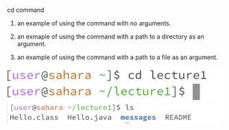 cd command
1. an example of using the command with no arguments.
   
3. an exmaple of using the command with a path to a directory as an argument.
4. an example of using the command with a path to a file as an argument.

![Image](2.png)
![Image](3.png)
